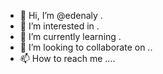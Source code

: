 - 👋 Hi, I’m @edenaly .
- 👀 I’m interested in .
- 🌱 I’m currently learning .
- 💞️ I’m looking to collaborate on ..
- 📫 How to reach me ....

<!---
edenaly/edenaly is a ✨ special ✨ repository because its `README.md` (this file) appears on your GitHub profile.
You can click the Preview link to take a look at your changes.
--->

